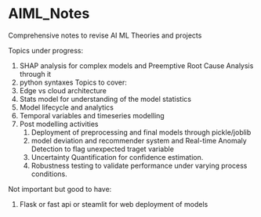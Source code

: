 # AIML_Notes
Comprehensive notes to revise AI ML Theories and projects


Topics under progress:
1. SHAP analysis for complex models and Preemptive Root Cause Analysis through it
2. python syntaxes
Topics to cover:
3. Edge vs cloud architecture
4. Stats model for understanding of the model statistics
5. Model lifecycle and analytics
6. Temporal variables and timeseries modelling
7. Post modelling activities
	1. Deployment of preprocessing and final models through pickle/joblib
	2. model deviation and recommender system and Real-time Anomaly Detection to flag unexpected traget variable
	3. Uncertainty Quantification for confidence estimation.
	4. Robustness testing to validate performance under varying process conditions.


Not important but good to have:
1. Flask or fast api or steamlit for web deployment of models
